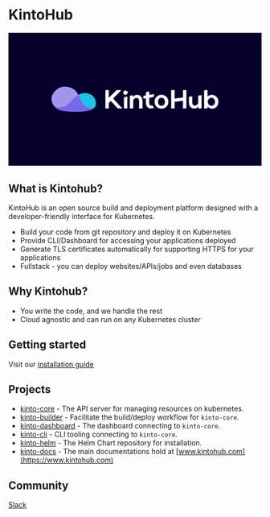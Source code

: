 # KintoHub

![assets/kintohub-og.png](assets/kintohub-og.png)
## What is Kintohub?

KintoHub is an open source build and deployment platform designed with a developer-friendly interface for Kubernetes.

- Build your code from git repository and deploy it on Kubernetes
- Provide CLI/Dashboard for accessing your applications deployed
- Generate TLS certificates automatically for supporting HTTPS for your applications    
- Fullstack - you can deploy websites/APIs/jobs and even databases

## Why Kintohub?

- You write the code, and we handle the rest
- Cloud agnostic and can run on any Kubernetes cluster

## Getting started

Visit our [installation guide](https://www.kintohub.com/getting-started/installation)

## Projects

- [kinto-core](https://github.com/kintoproj/kinto-core) - The API server for managing resources on kubernetes.
- [kinto-builder](https://github.com/kintoproj/kinto-core) - Facilitate the build/deploy workflow for `kinto-core`.
- [kinto-dashboard](https://github.com/kintoproj/kinto-core) - The dashboard connecting to  `kinto-core`.
- [kinto-cli](https://github.com/kintoproj/kinto-cli) - CLI tooling connecting to `kinto-core`.
- [kinto-helm](https://github.com/kintoproj/kinto-helm) - The Helm Chart repository for installation.
- [kinto-docs](https://github.com/kintoproj/kinto-docs) - The main documentations hold at [www.kintohub.com](https://www.kintohub.com)

## Community

[Slack](https://join.slack.com/t/kintogoons/signup)